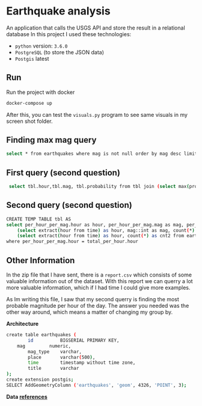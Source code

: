 Earthquake analysis
=============
An application that calls the USGS API and store the result in a relational database
In this project I used these technologies:

* `python` version: `3.6.0`
* `PostgreSQL` (to store the JSON data)
* `Postgis` latest

 
Run
-----------
Run the project with docker

```bash
docker-compose up 
```


After this, you can test the `visuals.py` program to see same visuals in my screen shot folder. 

Finding max mag query
-----------
```bash 
select * from earthquakes where mag is not null order by mag desc limit 1;
```

First query (second question)
-----------
```bash
 select tbl.hour,tbl.mag, tbl.probability from tbl join (select max(probability) as probability, hour from tbl group by hour) as tb22 on tbl.probability=tb22.probability and tbl.hour = tb22.hour
```

Second query (second question)
-----------
```bash
CREATE TEMP TABLE tbl AS
select per_hour_per_mag.hour as hour, per_hour_per_mag.mag as mag, per_hour_per_mag.cnt1 as cnt1, total_per_hour.cnt2 as cnt2, per_hour_per_mag.cnt1::numeric / total_per_hour.cnt2::numeric as probability from 
    (select extract(hour from time) as hour, mag::int as mag, count(*) as cnt1 from earthquakes where mag > 0 group by extract(hour from time), mag::int) as per_hour_per_mag,
    (select extract(hour from time) as hour, count(*) as cnt2 from earthquakes where mag > 0 group by extract(hour from time) order by hour desc) as total_per_hour
where per_hour_per_mag.hour = total_per_hour.hour
``` 




Other Information
-------------
In the zip file that I have sent, there is a `report.csv` which consists of some valuable information out of the dataset. With this report we can querry a lot more valuable information, which if I had time I could give more examples.

As Im writing this file, I saw that my second querry is finding the most probable magnitude per hour of the day. The answer you needed was the other way around, which means a matter of changing my group by. 



**Architecture**

```bash
create table earthquakes (
        id          BIGSERIAL PRIMARY KEY,
	mag         numeric,
        mag_type    varchar,
        place       varchar(500),
        time        timestamp without time zone,
        title       varchar
);
create extension postgis;
SELECT AddGeometryColumn ('earthquakes', 'geom', 4326, 'POINT', 3);
```


**Data [references](https://nam11.safelinks.protection.outlook.com/?url=https%3A%2F%2Fprotect-us.mimecast.com%2Fs%2FE79HCXDXOQtJVLqrcVGZo1%3Fdomain%3Dearthquake.usgs.gov&data=04%7C01%7Cfaykhan%40tesla.com%7C1a94fcb3c1034f0106d408d9924ff167%7C9026c5f486d04b9fbd39b7d4d0fb4674%7C0%7C0%7C637701694364091144%7CUnknown%7CTWFpbGZsb3d8eyJWIjoiMC4wLjAwMDAiLCJQIjoiV2luMzIiLCJBTiI6Ik1haWwiLCJXVCI6Mn0%3D%7C1000&sdata=YRLoKqRYig%2BZqj3dvzq2A0dE%2BXB7pbD2BiWuU%2FZvLO8%3D&reserved=0)**
